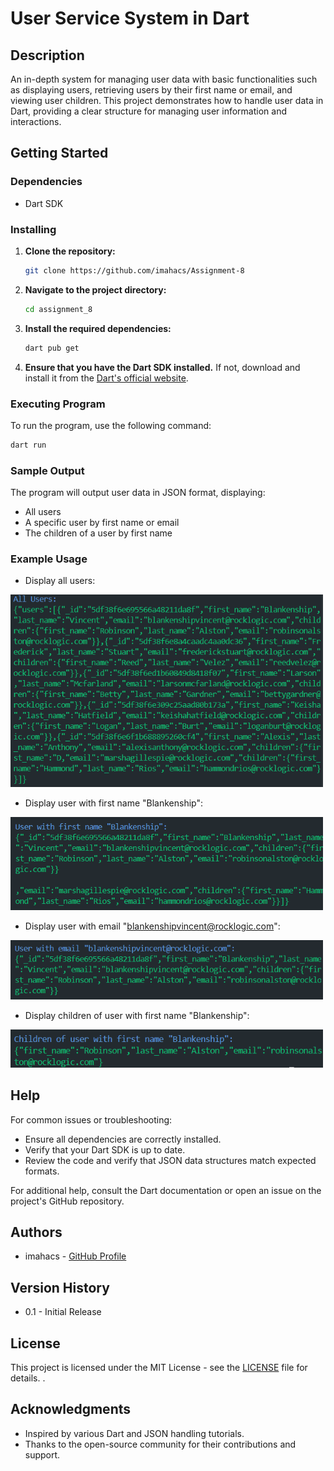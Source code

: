 # User Service System in Dart

## Description
An in-depth system for managing user data with basic functionalities such as displaying users, retrieving users by their first name or email, and viewing user children. This project demonstrates how to handle user data in Dart, providing a clear structure for managing user information and interactions.

## Getting Started

### Dependencies
- Dart SDK

### Installing
1. **Clone the repository:**
   ```bash
   git clone https://github.com/imahacs/Assignment-8
    ```
2. **Navigate to the project directory:**

    ```bash
    cd assignment_8
    ```
3. **Install the required dependencies:**

    ```bash
    dart pub get
    ```
4. **Ensure that you have the Dart SDK installed.** If not, download and install it from the [Dart's official website](https://dart.dev/get-dart).

### Executing Program
To run the program, use the following command:
```sh
dart run
```
### Sample Output
The program will output user data in JSON format, displaying:

- All users
- A specific user by first name or email
- The children of a user by first name

### Example Usage
- Display all users:

<img src="assets/img/output1.png" alt="dart" width="500" style= "" />

- Display user with first name "Blankenship":

<img src="assets/img/output2.png" alt="dart" width="500" style= "" />

- Display user with email "blankenshipvincent@rocklogic.com":

<img src="assets/img/output3.png" alt="dart" width="500" style= "" />

- Display children of user with first name "Blankenship":

<img src="assets/img/output4.png" alt="dart" width="500" style= "" />

## Help
For common issues or troubleshooting:

- Ensure all dependencies are correctly installed.
- Verify that your Dart SDK is up to date.
- Review the code and verify that JSON data structures match expected formats.

For additional help, consult the Dart documentation or open an issue on the project's GitHub repository.

## Authors
- imahacs - [GitHub Profile](https://github.com/imahacs)

## Version History
- 0.1 - Initial Release

## License
This project is licensed under the MIT License - see the [LICENSE](LICENSE) file for details.
.

## Acknowledgments
- Inspired by various Dart and JSON handling tutorials.
- Thanks to the open-source community for their contributions and support.



